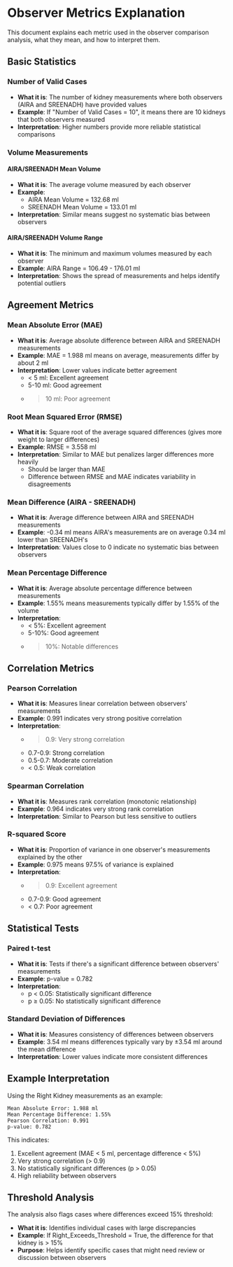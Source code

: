 # Observer Metrics Explanation

This document explains each metric used in the observer comparison analysis, what they mean, and how to interpret them.

## Basic Statistics

### Number of Valid Cases
- **What it is**: The number of kidney measurements where both observers (AIRA and SREENADH) have provided values
- **Example**: If "Number of Valid Cases = 10", it means there are 10 kidneys that both observers measured
- **Interpretation**: Higher numbers provide more reliable statistical comparisons

### Volume Measurements

#### AIRA/SREENADH Mean Volume
- **What it is**: The average volume measured by each observer
- **Example**: 
  - AIRA Mean Volume = 132.68 ml
  - SREENADH Mean Volume = 133.01 ml
- **Interpretation**: Similar means suggest no systematic bias between observers

#### AIRA/SREENADH Volume Range
- **What it is**: The minimum and maximum volumes measured by each observer
- **Example**: AIRA Range = 106.49 - 176.01 ml
- **Interpretation**: Shows the spread of measurements and helps identify potential outliers

## Agreement Metrics

### Mean Absolute Error (MAE)
- **What it is**: Average absolute difference between AIRA and SREENADH measurements
- **Example**: MAE = 1.988 ml means on average, measurements differ by about 2 ml
- **Interpretation**: Lower values indicate better agreement
  - < 5 ml: Excellent agreement
  - 5-10 ml: Good agreement
  - > 10 ml: Poor agreement

### Root Mean Squared Error (RMSE)
- **What it is**: Square root of the average squared differences (gives more weight to larger differences)
- **Example**: RMSE = 3.558 ml
- **Interpretation**: Similar to MAE but penalizes larger differences more heavily
  - Should be larger than MAE
  - Difference between RMSE and MAE indicates variability in disagreements

### Mean Difference (AIRA - SREENADH)
- **What it is**: Average difference between AIRA and SREENADH measurements
- **Example**: -0.34 ml means AIRA's measurements are on average 0.34 ml lower than SREENADH's
- **Interpretation**: Values close to 0 indicate no systematic bias between observers

### Mean Percentage Difference
- **What it is**: Average absolute percentage difference between measurements
- **Example**: 1.55% means measurements typically differ by 1.55% of the volume
- **Interpretation**:
  - < 5%: Excellent agreement
  - 5-10%: Good agreement
  - > 10%: Notable differences

## Correlation Metrics

### Pearson Correlation
- **What it is**: Measures linear correlation between observers' measurements
- **Example**: 0.991 indicates very strong positive correlation
- **Interpretation**:
  - > 0.9: Very strong correlation
  - 0.7-0.9: Strong correlation
  - 0.5-0.7: Moderate correlation
  - < 0.5: Weak correlation

### Spearman Correlation
- **What it is**: Measures rank correlation (monotonic relationship)
- **Example**: 0.964 indicates very strong rank correlation
- **Interpretation**: Similar to Pearson but less sensitive to outliers

### R-squared Score
- **What it is**: Proportion of variance in one observer's measurements explained by the other
- **Example**: 0.975 means 97.5% of variance is explained
- **Interpretation**:
  - > 0.9: Excellent agreement
  - 0.7-0.9: Good agreement
  - < 0.7: Poor agreement

## Statistical Tests

### Paired t-test
- **What it is**: Tests if there's a significant difference between observers' measurements
- **Example**: p-value = 0.782
- **Interpretation**:
  - p < 0.05: Statistically significant difference
  - p ≥ 0.05: No statistically significant difference

### Standard Deviation of Differences
- **What it is**: Measures consistency of differences between observers
- **Example**: 3.54 ml means differences typically vary by ±3.54 ml around the mean difference
- **Interpretation**: Lower values indicate more consistent differences

## Example Interpretation

Using the Right Kidney measurements as an example:
```
Mean Absolute Error: 1.988 ml
Mean Percentage Difference: 1.55%
Pearson Correlation: 0.991
p-value: 0.782
```

This indicates:
1. Excellent agreement (MAE < 5 ml, percentage difference < 5%)
2. Very strong correlation (> 0.9)
3. No statistically significant differences (p > 0.05)
4. High reliability between observers

## Threshold Analysis

The analysis also flags cases where differences exceed 15% threshold:
- **What it is**: Identifies individual cases with large discrepancies
- **Example**: If Right_Exceeds_Threshold = True, the difference for that kidney is > 15%
- **Purpose**: Helps identify specific cases that might need review or discussion between observers 